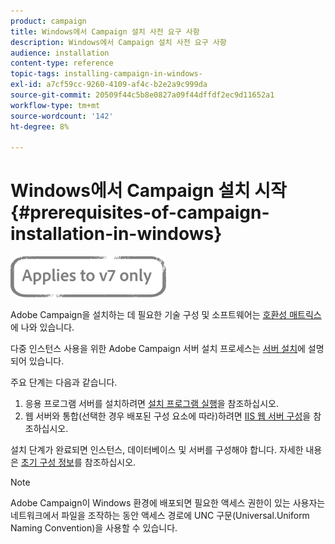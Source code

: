 ```yaml
---
product: campaign
title: Windows에서 Campaign 설치 사전 요구 사항
description: Windows에서 Campaign 설치 사전 요구 사항
audience: installation
content-type: reference
topic-tags: installing-campaign-in-windows-
exl-id: a7cf59cc-9260-4109-af4c-b2e2a9c999da
source-git-commit: 20509f44c5b8e0827a09f44dffdf2ec9d11652a1
workflow-type: tm+mt
source-wordcount: '142'
ht-degree: 8%

---
```


# Windows에서 Campaign 설치 시작 {#prerequisites-of-campaign-installation-in-windows}

![](../../assets/v7-only.svg)

Adobe Campaign을 설치하는 데 필요한 기술 구성 및 소프트웨어는 [호환성 매트릭스](../../rn/using/compatibility-matrix.md)에 나와 있습니다.

다중 인스턴스 사용을 위한 Adobe Campaign 서버 설치 프로세스는 [서버 설치](../../installation/using/installing-the-server.md)에 설명되어 있습니다.

주요 단계는 다음과 같습니다.

1. 응용 프로그램 서버를 설치하려면 [설치 프로그램 실행](../../installation/using/installing-the-server.md#executing-the-installation-program)을 참조하십시오.
1. 웹 서버와 통합(선택한 경우 배포된 구성 요소에 따라)하려면 [IIS 웹 서버 구성](../../installation/using/integration-into-a-web-server-for-windows.md#configuring-the-iis-web-server)을 참조하십시오.

설치 단계가 완료되면 인스턴스, 데이터베이스 및 서버를 구성해야 합니다. 자세한 내용은 [초기 구성 정보](../../installation/using/about-initial-configuration.md)를 참조하십시오.

>[!NOTE]
>
>Adobe Campaign이 Windows 환경에 배포되면 필요한 액세스 권한이 있는 사용자는 네트워크에서 파일을 조작하는 동안 액세스 경로에 UNC 구문(Universal.Uniform Naming Convention)을 사용할 수 있습니다.
